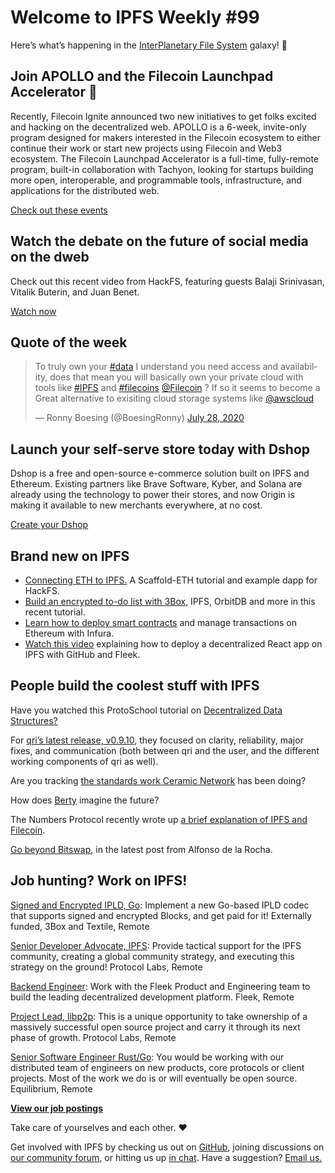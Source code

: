 # Welcome to IPFS Weekly #99

Here’s what’s happening in the [InterPlanetary File System](https://ipfs.io/) galaxy! 🚀

## Join APOLLO and the Filecoin Launchpad Accelerator 🚀
Recently, Filecoin Ignite announced two new initiatives to get folks excited and hacking on the decentralized web. APOLLO is a 6-week, invite-only program designed for makers interested in the Filecoin ecosystem to either continue their work or start new projects using Filecoin and Web3 ecosystem. The Filecoin Launchpad Accelerator is a full-time, fully-remote program, built-in collaboration with Tachyon, looking for startups building more open, interoperable, and programmable tools, infrastructure, and applications for the distributed web. 

[Check out these events](https://ignite.fil.events/)

## Watch the debate on the future of social media on the dweb
Check out this recent video from HackFS, featuring guests Balaji Srinivasan, Vitalik Buterin, and Juan Benet.

[Watch now](https://www.youtube.com/watch?time_continue=2&v=DTxE9KV3YrE&feature=emb_logo)

## Quote of the week
<blockquote class="twitter-tweet"><p lang="en" dir="ltr">To truly own your <a href="https://twitter.com/hashtag/data?src=hash&amp;ref_src=twsrc%5Etfw">#data</a> I understand you need access and availability, does that mean you will basically own your private cloud with tools like <a href="https://twitter.com/hashtag/IPFS?src=hash&amp;ref_src=twsrc%5Etfw">#IPFS</a> and <a href="https://twitter.com/hashtag/filecoins?src=hash&amp;ref_src=twsrc%5Etfw">#filecoins</a> <a href="https://twitter.com/Filecoin?ref_src=twsrc%5Etfw">@Filecoin</a> ? If so it seems to become a Great alternative to exisiting cloud storage systems like <a href="https://twitter.com/awscloud?ref_src=twsrc%5Etfw">@awscloud</a></p>&mdash; Ronny Boesing (@BoesingRonny) <a href="https://twitter.com/BoesingRonny/status/1288057780449026048?ref_src=twsrc%5Etfw">July 28, 2020</a></blockquote>

## Launch your self-serve store today with Dshop 
Dshop is a free and open-source e-commerce solution built on IPFS and Ethereum. Existing partners like Brave Software, Kyber, and Solana are already using the technology to power their stores, and now Origin is making it available to new merchants everywhere, at no cost.

[Create your Dshop](https://medium.com/originprotocol/dshop-is-open-for-business-launch-your-free-decentralized-store-in-minutes-d7a7092a7527)

## Brand new on IPFS
* [Connecting ETH to IPFS.](https://medium.com/@austin_48503/tl-dr-scaffold-eth-ipfs-20fa35b11c35) A Scaffold-ETH tutorial and example dapp for HackFS.
* [Build an encrypted to-do list with 3Box](https://medium.com/3box/building-an-encrypted-todo-list-with-3box-part-1-2-d1619cd02e5b), IPFS, OrbitDB and more in this recent tutorial.
* [Learn how to deploy smart contracts](https://blog.infura.io/deploying-smart-contracts-managing-transactions-ethereum/) and manage transactions on Ethereum with Infura. 
* [Watch this video](https://www.youtube.com/watch?v=HbPEenonaIk&t=1s) explaining how to deploy a decentralized React app on IPFS with GitHub and Fleek.

## People build the coolest stuff with IPFS
Have you watched this ProtoSchool tutorial on [Decentralized Data Structures?](https://www.youtube.com/watch?v=_VJSX7ar29I&t=273s)

For [qri’s latest release, v0.9.10](https://github.com/qri-io/qri/releases/tag/v0.9.10), they focused on clarity, reliability, major fixes, and communication (both between qri and the user, and the different working components of qri as well).

Are you tracking [the standards work Ceramic Network](https://github.com/ceramicnetwork/CIP/issues/26) has been doing?

How does [Berty](https://berty.tech/blog/future-of-berty/) imagine the future?

The Numbers Protocol recently wrote up [a brief explanation of IPFS and Filecoin](https://medium.com/numbers-protocol/understanding-ipfs-filecoin-cc4b795db038).

[Go beyond Bitswap](https://adlrocha.substack.com/p/adlrocha-beyond-bitswap-i), in the latest post from Alfonso de la Rocha. 

## Job hunting? Work on IPFS!

[Signed and Encrypted IPLD, Go](https://www.notion.so/Signed-and-Encrypted-data-in-IPFS-e1593e90b56e44c38e165109999782ce): Implement a new Go-based IPLD codec that supports signed and encrypted Blocks, and get paid for it! Externally funded, 3Box and Textile, Remote

[Senior Developer Advocate, IPFS](https://jobs.lever.co/protocol/71c4a9b9-af90-4ce9-9dba-8b72507997bf): Provide tactical support for the IPFS community, creating a global community strategy, and executing this strategy on the ground! Protocol Labs, Remote

[Backend Engineer](https://cryptojobslist.com/jobs/backend-engineer-at-fleek-remote): Work with the Fleek Product and Engineering team to build the leading decentralized development platform. Fleek, Remote

[Project Lead, libp2p](https://jobs.lever.co/protocol/27ff3891-6e13-4aa8-b43a-734715e85a26): This is a unique opportunity to take ownership of a massively successful open source project and carry it through its next phase of growth. Protocol Labs, Remote

[Senior Software Engineer Rust/Go](https://www.notion.so/Hiring-Senior-Software-Engineer-Rust-Go-e6c94ccc261f426c80a483c7fc642412): You would be working with our distributed team of engineers on new products, core protocols or client projects. Most of the work we do is or will eventually be open source. Equilibrium, Remote

**[View our job postings](https://jobs.lever.co/protocol)**

Take care of yourselves and each other. ❤️

Get involved with IPFS by checking us out on [GitHub](https://github.com/ipfs), joining discussions on [our community forum](https://discuss.ipfs.io/), or hitting us up [in chat](https://riot.im/app/#/room/#ipfs:matrix.org). Have a suggestion? [Email us.](mailto:newsletter@ipfs.io)
